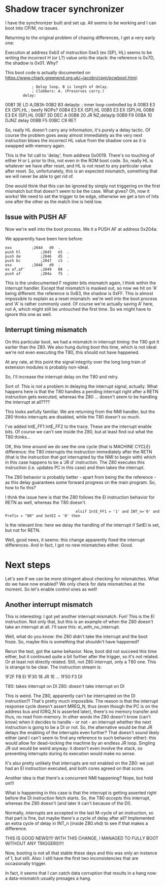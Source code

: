 Shadow tracer synchronizer
==========================

I have the synchronizer built and set up. All seems to be working and I can boot into CP/M, no issues.

Returning to the original problem of chasing differences, I get a very early one:

Execution at address 0xb3 of instruction 0xe3 (ex (SP), HL) seems to be writing the incorrect H (or L?) value onto the stack: the reference is 0x7D, the shadow is 0x01. Why?

This boot code is actually documented on https://www.chiark.greenend.org.uk/~jacobn/cpm/pcwboot.html:

                ; Delay loop. B is length of delay.
                ; Clobbers: A. (Preserves carry.)
            delay:
00B1    3E      LD      A,0B3h
00B2    B3
            delaylp:                    ; inner loop controlled by A
00B3    E3      EX      (SP),HL         ; beefy NOPs?
00B4    E3      EX      (SP),HL
00B5    E3      EX      (SP),HL
00B6    E3      EX      (SP),HL
00B7    3D      DEC     A
00B8    20      JR      NZ,delaylp
00B9    F9
00BA    10      DJNZ    delay
00BB    F5
00BC    C9      RET

So, really HL doesn't carry any information, it's purely a delay tactic. Of course the problem goes away almost immediately as the very next instruction blows the incorrect HL value from the shadow core as it is swapped with memory again.

This is the 1st call to 'delay', from address 0x0019. There's no touching of either H or L prior to this, not even in the ROM boot code. So, really HL is whatever we have after reset, and HL is not reset to any particular value after reset. So, unfortunately, this is an expected mismatch, something that we will never be able to get rid of.

One would think that this can be ignored by simply not triggering on the first mismatch but that doesn't seem to be the case. What gives?
Oh, now it works! We need to set the trigger to be edge, otherwise we get a ton of hits one after the other as the match line is held low.

Issue with PUSH AF
------------------

Now we're well into the boot process. We it a PUSH AF at address 0x204a:

We apparently have been here before:

	exx			;2044	d9 	.
	push hl			;2045	e5 	.
	push de			;2046	d5 	.
	push bc			;2047	c5 	.
	exx			;2048	d9 	.
	ex af,af'		;2049	08 	.
	push af			;204a	f5 	.

This is the undocumented F register bits mismatch again, I think within the interrupt handler. Except that mismatch is masked out, so now we hit on 'A' being different: the reference is 0xB3, the shadow is 0xFF. This is almost impossible to explain as a reset mismatch: we're well into the boot process and 'A' is rather commonly used. Of course we're actually saving A' here, not A, which might still be untouched the first time. So we might have to ignore this one as well.

Interrupt timing mismatch
-------------------------

On this particular boot, we had a mismatch in interrupt timing: the T80 got it earlier than the Z80. We also hung during boot this time, which is not ideal: we're not even executing the T80, this should not have happened.

At any rate, at this point the signal integrity over the long long train of extension modules is probably non-ideal.

So, I'll increase the interrupt delay on the T80 and retry.

Sort of. This is not a problem in delaying the interrupt signal, actually. What happens here is that the T80 handles a pending interrupt right after a RETN instruction gets executed, whereas the Z80 ... doesn't seem to be handling the interrupt at all????

This looks awfully familiar. We are returning from the NMI handler, but the Z80 thinks interrupts are disabled, while the T80 doesn't so much.

I've added IntE_FF1 IntE_FF2 to the trace. These are the interrupt enable bits. Of course we can't see inside the Z80, but at least find out what the T80 thinks...

OK, this time around we do see the one cycle (that is MACHINE CYCLE) difference: the T80 interrupts the instruction immediately after the RETN (that is the instruction that got interrupted by the NMI to begin with) which in this case happens to be a 'JR d' instruction. The Z80 executes this instruction (i.e. updates PC in this case) and then takes the interrupt.

The Z80 behavior is probably better - apart from being the the reference - as this delay guarantees some forward progress on the main program. So, how to fix this?

I think the issue here is that the Z80 follows the EI instruction behavior for RETN as well, whereas the T80 doesn't.

									elsif IntE_FF1 = '1' and INT_n='0' and Prefix = "00" and SetEI = '0' then

Is the relevant line: here we delay the handling of the interrupt if SetEI is set, but not for RETN.

Well, good news, it seems: this change apparently fixed the interrupt differences. And in fact, I got no new mismatches either. Good.

Next steps
============

Let's see if we can be more stringent about checking for mismatches. What do we have now enabled?
We only check for data mismatches at the moment. So let's enable control ones as well!

Another interrupt mismatch
----------------------------

This is interesting: I got yet another interrupt mismatch. Fun! This is the EI instruction. Not only that, but this is an example of when the Z80 doesn't take an interrupt at all. I'll save this: ei_with_no_interrupt.

Well, what do you know: the Z80 didn't take the interrupt and the boot froze. So, maybe this is something that shouldn't have happened?

Rerun the test, got the same behavior. Now, boot did not succeed this time either, but it continued quite a bit further after the trigger, so it's not related. Or at least not directly related. Still, not Z80 interrupt, only a T80 one. This is strange to be clear. The instruction stream is:

1F2F     FB               EI
1F30     18               JR 1E
...
1F50     F3               DI

T80: takes interrupt on DI
Z80: doesn't take interrupt on DI

This is weird. The Z80, apparently can't be interrupted on the DI instruction?! That's pretty much impossible. The reason is that the interrupt response cycle doesn't assert MREQ_N, thus (even though the PC is on the address bus and IORQ_N is asserted later), there's no memory transfer and thus, no read from memory. In other words the Z80 doesn't know (can't know) when it decides to handle - or not - an interrupt whether the next instruction is going to be a DI or not. So, the alternative would be that JR delays the enabling of the interrupts even further? That doesn't sound likely either (and I can't seem to find any reference to such behavior either): this would allow for dead-locking the machine by an endless JR loop. Singling JR out would be weird anyway: it doesn't even involve the stack, so preventing interrupts during its execution would make no sense.

It's also pretty unlikely that interrupts are not enabled on the Z80: we just had an EI instruction executed, and both cores agreed on that score.

Another idea is that there's a concurrent NMI happening? Nope, but hold on!!!

What is happening in this case is that the interrupt is getting asserted right before the DI instruction fetch starts. So, the T80 *accepts* this interrupt, whereas the Z80 doesn't (and later it can't because of the DI).

Normally, interrupts are accepted in the last M-cycle of an instruction, so that part is fine, but maybe there's a cycle of delay after all? Implemented an extra cycle of delay in INT_n (inside Z80.vhd) to see if that makes a difference.

THIS IS GOOD NEWS!!!! WITH THIS CHANGE, I MANAGED TO FULLY BOOT WITHOUT ANY TRIGGERS!!!!

Now, booting is not all that stable these days and this was only an instance of 1, but still. Also: I still have the first two inconsistencies that are occasionally trigger.

In fact, it seems that I can catch data corruption that results in a hang now: a data-mismatch usually presages a hang.